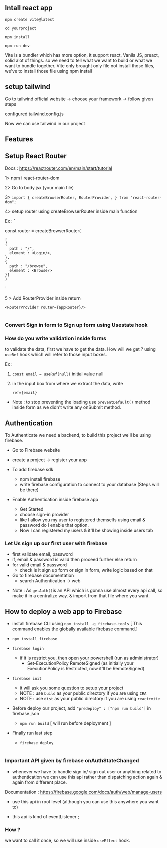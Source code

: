 ## Intall react app
`npm create vite@latest`

`cd yourproject`

`npm install`

`npm run dev`

Vite is a bundler which has more option, it support react, Vanila JS, preact, solid alot of things. so we need to tell what we want to build or what we want to bundle together.
Vite only brought only file not install those files, we've to install those file using npm install

## setup tailwind
Go to tailwind official website -> choose your framework -> follow given steps

configured tailwind.config.js

Now we can use tailwind in our project

## Features

## Setup React Router

Docs : https://reactrouter.com/en/main/start/tutorial

1> npm i react-router-dom

2> Go to body.jsx (your main file)

3> `import {
  createBrowserRouter,
  RouterProvider,
} from "react-router-dom";`

4> setup router using createBrowserRouter inside main function

Ex : `
   
   const router = createBrowserRouter(
 
    [
    {
      path : "/",
      element : <Login/>,
    },
    {
      path : "/browse",
      element : <Browse/>
    }]
    )
    
`

5 > Add RouterProvider inside return

` <RouterProvider router={appRouter}/> `

#

### Convert Sign in form to Sign up form using Usestate hook

### How do you write validation inside forms
to validate the data, first we have to get the data.
How will we get ?
using `useRef` hook which will refer to those input boxes.

Ex : 
1. `const email = useRef(null)`
initial value null
2. in the input box from where we extract the data, write
 
    `ref={email}`

* Note : to stop preventing the loading use `preventDefault()` method inside form as we didn't write any onSubmit method.


## Authentication

To Authenticate we need a backend, to build this project we'll be using firebase.
* Go to Firebase website
* create a project -> register your app
* To add firebase sdk
  * npm install firebase
  * write firebase configuration to connect to your database (Steps will be there)

* Enable Authentication inside firebase app
  * Get Started
  * choose sign-in provider
  * like I allow you my user to registered themselfs using email & password do I enable that option.
  * Now I can registered my users & it'll be showing inside users tab

### Let Us sign up our first user with firebase

- first validate email, password
- if, email & password is valid then proceed further else return
- for valid email & password
  - check is it sign up form or sign in form, write logic based on that
- Go to firebase documentation
  - search Authentication -> web

* Note : As `getAuth()`is an API which is gonna use almost every api call, so make it in a centralize way. & import from that file where you want.

## How to deploy a web app to Firebase

 * install firebase CLI using `npm install -g firebase-tools`  [ This command enables the globally available firebase command.]

 * `npm install firebase`
 
 * `firebase login`

    - if it is restrict you, then open your powershell (run as administrator)
      - Set-ExecutionPolicy RemoteSigned (as initially your ExecutionPolicy is Restricted, now it'll be RemoteSigned)
  * `firebase init`
  
    - it will ask you some question to setup your project
     * NOTE : use `build` as your public directory if you are using `CRA`
     * NOTE : use `dist` as your public directory if you are using `react+vite`

* Before deploy our project, add `"predeploy" : ["npm run build"]` in firebase.json
  - `npm run build`   [ will run before deployment ]

* Finally run last step
  - `firebase deploy`

  #


### Important API given by firebase onAuthStateChanged
  - whenever we have to handle  sign in/ sign out user or anything related to authentication we can use this api rather than dispatching action again & again from different place.

  Documentation : https://firebase.google.com/docs/auth/web/manage-users

* use this api in root level (although you can use this anywhere you want to)

* this api is kind of eventListener ;
### How ?
we want to call it once, so we will use inside `useEffect` hook.
```

```
